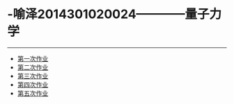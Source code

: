# -喻泽2014301020024————量子力学
-----
 - [第一次作业](https://www.zybuluo.com/2014301020024/note/563327)<br>
 - [第二次作业](https://www.zybuluo.com/2014301020024/note/569723)<br>
 - [第三次作业](https://www.zybuluo.com/2014301020024/note/577625)<br>
 - [第四次作业](https://www.zybuluo.com/2014301020024/note/580125)<br>
 - [第五次作业](https://www.zybuluo.com/2014301020024/note/589652)<br>
